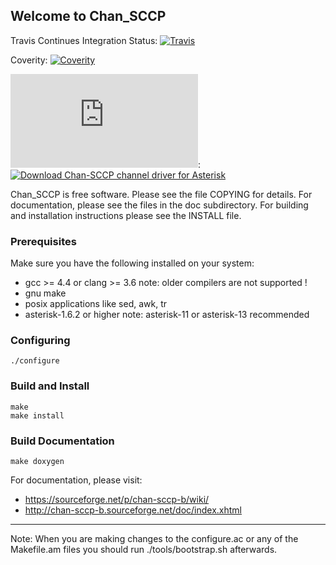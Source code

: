 ## Welcome to Chan_SCCP
Travis Continues Integration Status: [![Travis](http://img.shields.io/travis/marcelloceschia/chan-sccp-b.svg?style=flat)](https://travis-ci.org/marcelloceschia/chan-sccp-b)

Coverity: [![Coverity](https://img.shields.io/coverity/scan/7795.svg)](https://scan.coverity.com/projects/dkgroot-chan-sccp-b) 

[![Download Chan-SCCP channel driver for Asterisk](https://sourceforge.net/sflogo.php?type=8&group_id=186378)](https://sourceforge.net/p/chan-sccp-b/): [![Download Chan-SCCP channel driver for Asterisk](https://img.shields.io/sourceforge/dt/chan-sccp-b.svg)](https://sourceforge.net/projects/chan-sccp-b/files/latest/download)


Chan_SCCP is free software. Please see the file COPYING for details.
For documentation, please see the files in the doc subdirectory.
For building and installation instructions please see the INSTALL file.

### Prerequisites
Make sure you have the following installed on your system:
- gcc >= 4.4 or clang >= 3.6
  note: older compilers are not supported !
- gnu make
- posix applications like sed, awk, tr
- asterisk-1.6.2 or higher
  note: asterisk-11 or asterisk-13 recommended

### Configuring
    ./configure

### Build and Install
    make
    make install

### Build Documentation
    make doxygen

For documentation, please visit:
- https://sourceforge.net/p/chan-sccp-b/wiki/
- http://chan-sccp-b.sourceforge.net/doc/index.xhtml

- - - 
Note: When you are making changes to the configure.ac or any of the Makefile.am files you should run ./tools/bootstrap.sh afterwards.

